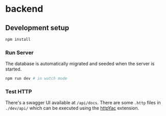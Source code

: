 # backend

## Development setup

```sh
npm install
```

### Run Server

The database is automatically migrated and seeded when the server is started.

```sh
npm run dev # in watch mode
```

### Test HTTP

There's a swagger UI available at `/api/docs`.
There are some `.http` files in `./dev/api/` which can be executed using the [httpYac](https://httpyac.github.io/) extension.
